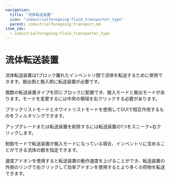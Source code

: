 ```yaml
---
navigation:
  title: "流体転送装置"
  icon: "industrialforegoing:fluid_transporter_type"
  parent: industrialforegoing:transport.md
item_ids:
  - industrialforegoing:fluid_transporter_type
---
```


# 流体転送装置

流体転送装置は1ブロック離れたインベントリ間で流体を転送するために使用できます。搬出側と搬入側に転送装置が必要です。

 複数の転送装置タイプを同じブロックに配置でき、搬入モードと搬出モードがあります。モードを変更するには中央の領域を右クリックする必要があります。

ブラックリストモードとホワイトリストモードを使用してGUIで相互作用するものをフィルタリングできます。

アップグレードまたは転送装置を削除するには転送装置の1つをスニーク+右クリックします。

制御モードで転送装置が搬入モードになっている場合、インベントリに含めることができる流体の数を指定できます。

速度アドオンを使用すると転送装置の動作速度を上げることができ、転送装置の外側のリングで右クリックして効率アドオンを使用するとより多くの荷物を転送できます。



<Recipe id="industrialforegoing:fluid_transporter_type" />

